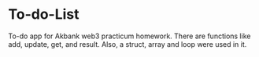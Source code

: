# To-do-List

To-do app for Akbank web3 practicum homework. 
There are functions like add, update, get, and result. Also, a struct, array and loop were used in it.
